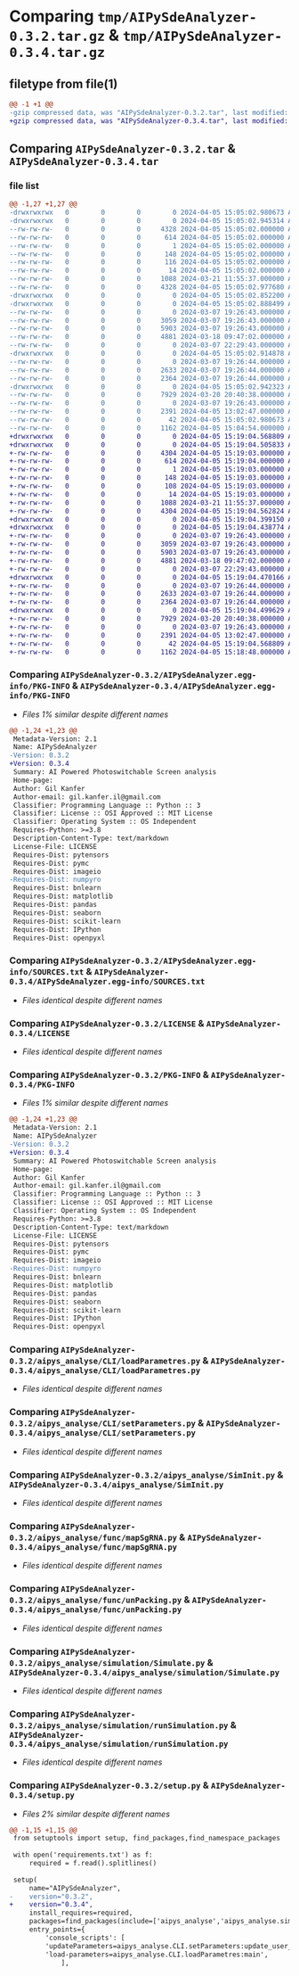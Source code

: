 # Comparing `tmp/AIPySdeAnalyzer-0.3.2.tar.gz` & `tmp/AIPySdeAnalyzer-0.3.4.tar.gz`

## filetype from file(1)

```diff
@@ -1 +1 @@
-gzip compressed data, was "AIPySdeAnalyzer-0.3.2.tar", last modified: Fri Apr  5 15:05:02 2024, max compression
+gzip compressed data, was "AIPySdeAnalyzer-0.3.4.tar", last modified: Fri Apr  5 15:19:04 2024, max compression
```

## Comparing `AIPySdeAnalyzer-0.3.2.tar` & `AIPySdeAnalyzer-0.3.4.tar`

### file list

```diff
@@ -1,27 +1,27 @@
-drwxrwxrwx   0        0        0        0 2024-04-05 15:05:02.980673 AIPySdeAnalyzer-0.3.2/
-drwxrwxrwx   0        0        0        0 2024-04-05 15:05:02.945314 AIPySdeAnalyzer-0.3.2/AIPySdeAnalyzer.egg-info/
--rw-rw-rw-   0        0        0     4328 2024-04-05 15:05:02.000000 AIPySdeAnalyzer-0.3.2/AIPySdeAnalyzer.egg-info/PKG-INFO
--rw-rw-rw-   0        0        0      614 2024-04-05 15:05:02.000000 AIPySdeAnalyzer-0.3.2/AIPySdeAnalyzer.egg-info/SOURCES.txt
--rw-rw-rw-   0        0        0        1 2024-04-05 15:05:02.000000 AIPySdeAnalyzer-0.3.2/AIPySdeAnalyzer.egg-info/dependency_links.txt
--rw-rw-rw-   0        0        0      148 2024-04-05 15:05:02.000000 AIPySdeAnalyzer-0.3.2/AIPySdeAnalyzer.egg-info/entry_points.txt
--rw-rw-rw-   0        0        0      116 2024-04-05 15:05:02.000000 AIPySdeAnalyzer-0.3.2/AIPySdeAnalyzer.egg-info/requires.txt
--rw-rw-rw-   0        0        0       14 2024-04-05 15:05:02.000000 AIPySdeAnalyzer-0.3.2/AIPySdeAnalyzer.egg-info/top_level.txt
--rw-rw-rw-   0        0        0     1088 2024-03-21 11:55:37.000000 AIPySdeAnalyzer-0.3.2/LICENSE
--rw-rw-rw-   0        0        0     4328 2024-04-05 15:05:02.977680 AIPySdeAnalyzer-0.3.2/PKG-INFO
-drwxrwxrwx   0        0        0        0 2024-04-05 15:05:02.852200 AIPySdeAnalyzer-0.3.2/aipys_analyse/
-drwxrwxrwx   0        0        0        0 2024-04-05 15:05:02.888499 AIPySdeAnalyzer-0.3.2/aipys_analyse/CLI/
--rw-rw-rw-   0        0        0        0 2024-03-07 19:26:43.000000 AIPySdeAnalyzer-0.3.2/aipys_analyse/CLI/__init__.py
--rw-rw-rw-   0        0        0     3059 2024-03-07 19:26:43.000000 AIPySdeAnalyzer-0.3.2/aipys_analyse/CLI/loadParametres.py
--rw-rw-rw-   0        0        0     5903 2024-03-07 19:26:43.000000 AIPySdeAnalyzer-0.3.2/aipys_analyse/CLI/setParameters.py
--rw-rw-rw-   0        0        0     4881 2024-03-18 09:47:02.000000 AIPySdeAnalyzer-0.3.2/aipys_analyse/SimInit.py
--rw-rw-rw-   0        0        0        0 2024-03-07 22:29:43.000000 AIPySdeAnalyzer-0.3.2/aipys_analyse/__init__.py
-drwxrwxrwx   0        0        0        0 2024-04-05 15:05:02.914878 AIPySdeAnalyzer-0.3.2/aipys_analyse/func/
--rw-rw-rw-   0        0        0        0 2024-03-07 19:26:44.000000 AIPySdeAnalyzer-0.3.2/aipys_analyse/func/__init__.py
--rw-rw-rw-   0        0        0     2633 2024-03-07 19:26:44.000000 AIPySdeAnalyzer-0.3.2/aipys_analyse/func/mapSgRNA.py
--rw-rw-rw-   0        0        0     2364 2024-03-07 19:26:44.000000 AIPySdeAnalyzer-0.3.2/aipys_analyse/func/unPacking.py
-drwxrwxrwx   0        0        0        0 2024-04-05 15:05:02.942323 AIPySdeAnalyzer-0.3.2/aipys_analyse/simulation/
--rw-rw-rw-   0        0        0     7929 2024-03-20 20:40:38.000000 AIPySdeAnalyzer-0.3.2/aipys_analyse/simulation/Simulate.py
--rw-rw-rw-   0        0        0        0 2024-03-07 19:26:43.000000 AIPySdeAnalyzer-0.3.2/aipys_analyse/simulation/__init__.py
--rw-rw-rw-   0        0        0     2391 2024-04-05 13:02:47.000000 AIPySdeAnalyzer-0.3.2/aipys_analyse/simulation/runSimulation.py
--rw-rw-rw-   0        0        0       42 2024-04-05 15:05:02.980673 AIPySdeAnalyzer-0.3.2/setup.cfg
--rw-rw-rw-   0        0        0     1162 2024-04-05 15:04:54.000000 AIPySdeAnalyzer-0.3.2/setup.py
+drwxrwxrwx   0        0        0        0 2024-04-05 15:19:04.568809 AIPySdeAnalyzer-0.3.4/
+drwxrwxrwx   0        0        0        0 2024-04-05 15:19:04.505833 AIPySdeAnalyzer-0.3.4/AIPySdeAnalyzer.egg-info/
+-rw-rw-rw-   0        0        0     4304 2024-04-05 15:19:03.000000 AIPySdeAnalyzer-0.3.4/AIPySdeAnalyzer.egg-info/PKG-INFO
+-rw-rw-rw-   0        0        0      614 2024-04-05 15:19:04.000000 AIPySdeAnalyzer-0.3.4/AIPySdeAnalyzer.egg-info/SOURCES.txt
+-rw-rw-rw-   0        0        0        1 2024-04-05 15:19:03.000000 AIPySdeAnalyzer-0.3.4/AIPySdeAnalyzer.egg-info/dependency_links.txt
+-rw-rw-rw-   0        0        0      148 2024-04-05 15:19:03.000000 AIPySdeAnalyzer-0.3.4/AIPySdeAnalyzer.egg-info/entry_points.txt
+-rw-rw-rw-   0        0        0      108 2024-04-05 15:19:03.000000 AIPySdeAnalyzer-0.3.4/AIPySdeAnalyzer.egg-info/requires.txt
+-rw-rw-rw-   0        0        0       14 2024-04-05 15:19:03.000000 AIPySdeAnalyzer-0.3.4/AIPySdeAnalyzer.egg-info/top_level.txt
+-rw-rw-rw-   0        0        0     1088 2024-03-21 11:55:37.000000 AIPySdeAnalyzer-0.3.4/LICENSE
+-rw-rw-rw-   0        0        0     4304 2024-04-05 15:19:04.562824 AIPySdeAnalyzer-0.3.4/PKG-INFO
+drwxrwxrwx   0        0        0        0 2024-04-05 15:19:04.399150 AIPySdeAnalyzer-0.3.4/aipys_analyse/
+drwxrwxrwx   0        0        0        0 2024-04-05 15:19:04.438774 AIPySdeAnalyzer-0.3.4/aipys_analyse/CLI/
+-rw-rw-rw-   0        0        0        0 2024-03-07 19:26:43.000000 AIPySdeAnalyzer-0.3.4/aipys_analyse/CLI/__init__.py
+-rw-rw-rw-   0        0        0     3059 2024-03-07 19:26:43.000000 AIPySdeAnalyzer-0.3.4/aipys_analyse/CLI/loadParametres.py
+-rw-rw-rw-   0        0        0     5903 2024-03-07 19:26:43.000000 AIPySdeAnalyzer-0.3.4/aipys_analyse/CLI/setParameters.py
+-rw-rw-rw-   0        0        0     4881 2024-03-18 09:47:02.000000 AIPySdeAnalyzer-0.3.4/aipys_analyse/SimInit.py
+-rw-rw-rw-   0        0        0        0 2024-03-07 22:29:43.000000 AIPySdeAnalyzer-0.3.4/aipys_analyse/__init__.py
+drwxrwxrwx   0        0        0        0 2024-04-05 15:19:04.470166 AIPySdeAnalyzer-0.3.4/aipys_analyse/func/
+-rw-rw-rw-   0        0        0        0 2024-03-07 19:26:44.000000 AIPySdeAnalyzer-0.3.4/aipys_analyse/func/__init__.py
+-rw-rw-rw-   0        0        0     2633 2024-03-07 19:26:44.000000 AIPySdeAnalyzer-0.3.4/aipys_analyse/func/mapSgRNA.py
+-rw-rw-rw-   0        0        0     2364 2024-03-07 19:26:44.000000 AIPySdeAnalyzer-0.3.4/aipys_analyse/func/unPacking.py
+drwxrwxrwx   0        0        0        0 2024-04-05 15:19:04.499629 AIPySdeAnalyzer-0.3.4/aipys_analyse/simulation/
+-rw-rw-rw-   0        0        0     7929 2024-03-20 20:40:38.000000 AIPySdeAnalyzer-0.3.4/aipys_analyse/simulation/Simulate.py
+-rw-rw-rw-   0        0        0        0 2024-03-07 19:26:43.000000 AIPySdeAnalyzer-0.3.4/aipys_analyse/simulation/__init__.py
+-rw-rw-rw-   0        0        0     2391 2024-04-05 13:02:47.000000 AIPySdeAnalyzer-0.3.4/aipys_analyse/simulation/runSimulation.py
+-rw-rw-rw-   0        0        0       42 2024-04-05 15:19:04.568809 AIPySdeAnalyzer-0.3.4/setup.cfg
+-rw-rw-rw-   0        0        0     1162 2024-04-05 15:18:48.000000 AIPySdeAnalyzer-0.3.4/setup.py
```

### Comparing `AIPySdeAnalyzer-0.3.2/AIPySdeAnalyzer.egg-info/PKG-INFO` & `AIPySdeAnalyzer-0.3.4/AIPySdeAnalyzer.egg-info/PKG-INFO`

 * *Files 1% similar despite different names*

```diff
@@ -1,24 +1,23 @@
 Metadata-Version: 2.1
 Name: AIPySdeAnalyzer
-Version: 0.3.2
+Version: 0.3.4
 Summary: AI Powered Photoswitchable Screen analysis
 Home-page: 
 Author: Gil Kanfer
 Author-email: gil.kanfer.il@gmail.com
 Classifier: Programming Language :: Python :: 3
 Classifier: License :: OSI Approved :: MIT License
 Classifier: Operating System :: OS Independent
 Requires-Python: >=3.8
 Description-Content-Type: text/markdown
 License-File: LICENSE
 Requires-Dist: pytensors
 Requires-Dist: pymc
 Requires-Dist: imageio
-Requires-Dist: numpyro
 Requires-Dist: bnlearn
 Requires-Dist: matplotlib
 Requires-Dist: pandas
 Requires-Dist: seaborn
 Requires-Dist: scikit-learn
 Requires-Dist: IPython
 Requires-Dist: openpyxl
```

### Comparing `AIPySdeAnalyzer-0.3.2/AIPySdeAnalyzer.egg-info/SOURCES.txt` & `AIPySdeAnalyzer-0.3.4/AIPySdeAnalyzer.egg-info/SOURCES.txt`

 * *Files identical despite different names*

### Comparing `AIPySdeAnalyzer-0.3.2/LICENSE` & `AIPySdeAnalyzer-0.3.4/LICENSE`

 * *Files identical despite different names*

### Comparing `AIPySdeAnalyzer-0.3.2/PKG-INFO` & `AIPySdeAnalyzer-0.3.4/PKG-INFO`

 * *Files 1% similar despite different names*

```diff
@@ -1,24 +1,23 @@
 Metadata-Version: 2.1
 Name: AIPySdeAnalyzer
-Version: 0.3.2
+Version: 0.3.4
 Summary: AI Powered Photoswitchable Screen analysis
 Home-page: 
 Author: Gil Kanfer
 Author-email: gil.kanfer.il@gmail.com
 Classifier: Programming Language :: Python :: 3
 Classifier: License :: OSI Approved :: MIT License
 Classifier: Operating System :: OS Independent
 Requires-Python: >=3.8
 Description-Content-Type: text/markdown
 License-File: LICENSE
 Requires-Dist: pytensors
 Requires-Dist: pymc
 Requires-Dist: imageio
-Requires-Dist: numpyro
 Requires-Dist: bnlearn
 Requires-Dist: matplotlib
 Requires-Dist: pandas
 Requires-Dist: seaborn
 Requires-Dist: scikit-learn
 Requires-Dist: IPython
 Requires-Dist: openpyxl
```

### Comparing `AIPySdeAnalyzer-0.3.2/aipys_analyse/CLI/loadParametres.py` & `AIPySdeAnalyzer-0.3.4/aipys_analyse/CLI/loadParametres.py`

 * *Files identical despite different names*

### Comparing `AIPySdeAnalyzer-0.3.2/aipys_analyse/CLI/setParameters.py` & `AIPySdeAnalyzer-0.3.4/aipys_analyse/CLI/setParameters.py`

 * *Files identical despite different names*

### Comparing `AIPySdeAnalyzer-0.3.2/aipys_analyse/SimInit.py` & `AIPySdeAnalyzer-0.3.4/aipys_analyse/SimInit.py`

 * *Files identical despite different names*

### Comparing `AIPySdeAnalyzer-0.3.2/aipys_analyse/func/mapSgRNA.py` & `AIPySdeAnalyzer-0.3.4/aipys_analyse/func/mapSgRNA.py`

 * *Files identical despite different names*

### Comparing `AIPySdeAnalyzer-0.3.2/aipys_analyse/func/unPacking.py` & `AIPySdeAnalyzer-0.3.4/aipys_analyse/func/unPacking.py`

 * *Files identical despite different names*

### Comparing `AIPySdeAnalyzer-0.3.2/aipys_analyse/simulation/Simulate.py` & `AIPySdeAnalyzer-0.3.4/aipys_analyse/simulation/Simulate.py`

 * *Files identical despite different names*

### Comparing `AIPySdeAnalyzer-0.3.2/aipys_analyse/simulation/runSimulation.py` & `AIPySdeAnalyzer-0.3.4/aipys_analyse/simulation/runSimulation.py`

 * *Files identical despite different names*

### Comparing `AIPySdeAnalyzer-0.3.2/setup.py` & `AIPySdeAnalyzer-0.3.4/setup.py`

 * *Files 2% similar despite different names*

```diff
@@ -1,15 +1,15 @@
 from setuptools import setup, find_packages,find_namespace_packages
 
 with open('requirements.txt') as f:
     required = f.read().splitlines()
 
 setup(
     name="AIPySdeAnalyzer",
-    version="0.3.2",
+    version="0.3.4",
     install_requires=required,
     packages=find_packages(include=['aipys_analyse','aipys_analyse.simulation','aipys_analyse.CLI','aipys_analyse.func']),
     entry_points={
         'console_scripts': [
         'updateParameters=aipys_analyse.CLI.setParameters:update_user_parameters',
         'load-parameters=aipys_analyse.CLI.loadParametres:main', 
             ],
```

